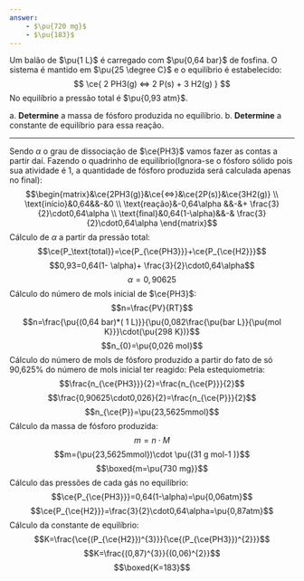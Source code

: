 ```yaml
---
answer:
    - $\pu{720 mg}$
    - $\pu{183}$
---
```


Um balão de $\pu{1 L}$ é carregado com $\pu{0,64 bar}$ de fosfina. O sistema é mantido em $\pu{25 \degree C}$ e o equilíbrio é estabelecido:
$$
\ce{ 2 PH3(g) <=> 2 P(s) + 3 H2(g) }
$$
No equilíbrio a pressão total é $\pu{0,93 atm}$.

a. **Determine** a massa de fósforo produzida no equilíbrio.
b. **Determine** a constante de equilíbrio para essa reação.


---

Sendo $\alpha$ o grau de dissociação de $\ce{PH3}$ vamos fazer as contas a partir daí.
Fazendo o quadrinho de equilíbrio(Ignora-se o fósforo sólido pois sua atividade é 1, a quantidade de fósforo produzida será calculada apenas no final):
$$\begin{matrix}&\ce{2PH3(g)}&\ce{<=>}&\ce{2P(s)}&\ce{3H2(g)} \\ \text{início}&0,64&&-&0 \\ \text{reação}&-0,64\alpha &&-&+ \frac{3}{2}\cdot0,64\alpha  \\ \text{final}&0,64(1-\alpha)&&-& \frac{3}{2}\cdot0,64\alpha \end{matrix}$$
Cálculo de $\alpha$ a partir da pressão total:
$$\ce{P_\text{total}}=\ce{P_{\ce{PH3}}}+\ce{P_{\ce{H2}}}$$
$$0,93=0,64(1- \alpha)+ \frac{3}{2}\cdot0,64\alpha$$
$$\alpha=0,90625$$
Cálculo do número de mols inicial de $\ce{PH3}$:
$$n=\frac{PV}{RT}$$
$$n=\frac{\pu{(0,64 bar)*( 1 L)}}{\pu{0,082\frac{\pu{bar L}}{\pu{mol K}}}\cdot(\pu{298 K})}$$
$$n_{0}=\pu{0,026 mol}$$
Cálculo do número de mols de fósforo produzido a partir do fato de só 90,625% do número de mols inicial ter reagido:
Pela estequiometria:
$$\frac{n_{\ce{PH3}}}{2}=\frac{n_{\ce{P}}}{2}$$
$$\frac{0,90625\cdot0,026}{2}=\frac{n_{\ce{P}}}{2}$$
$$n_{\ce{P}}=\pu{23,5625mmol}$$
Cálculo da massa de fósforo produzida:
$$m=n \cdot M$$
$$m=(\pu{23,5625mmol})\cdot \pu{(31 g mol-1 )}$$
$$\boxed{m=\pu{730 mg}}$$
Cálculo das pressões de cada gás no equilíbrio:
$$\ce{P_{\ce{PH3}}}=0,64(1-\alpha)=\pu{0,06atm}$$
$$\ce{P_{\ce{H2}}}=\frac{3}{2}\cdot0,64\alpha=\pu{0,87atm}$$
Cálculo da constante de equilíbrio:
$$K=\frac{\ce{(P_{\ce{H2}})^{3}}}{\ce{(P_{\ce{PH3}})^{2}}}$$
$$K=\frac{(0,87)^{3}}{(0,06)^{2}}$$
$$\boxed{K=183}$$

